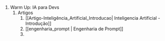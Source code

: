 1. Warm Up: IA para Devs
	1. Artigos
		1. [[Artigo-Inteligência_Artificial_Introducao| Inteligencia Artificial - Introdução]]
		2.  [[engenharia_prompt | Engenharia de Prompt]]
		3. 